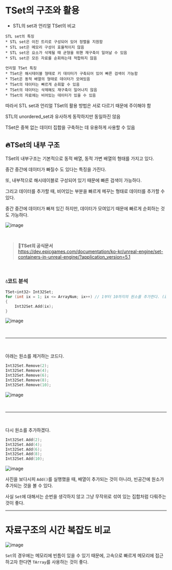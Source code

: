 # TSet의 구조와 활용

* STL의 set과 언리얼 TSet의 비교
```
STL set의 특징
* STL set은 이진 트리로 구성되어 있어 정렬을 지원함
* STL set은 메모리 구성이 효율적이지 않음
* STL set은 요소가 삭제될 때 균형을 위핸 재구축이 일어날 수 있음
* STL set은 모든 자료를 순회하는데 적합하지 않음
```
```
언리얼 TSet 특징
* TSet은 해시테이블 형태로 키 데이터가 구축되어 있어 빠른 검색이 가능함
* TSet은 동적 배열의 형태로 데이터가 모여있음
* TSet의 데이터는 빠르게 순회할 수 있음
* TSet의 데이터는 삭제해도 재구축이 일어나지 않음
* TSet의 자료에는 비어있는 데이터가 있을 수 있음
```

따라서 STL set과 언리얼 TSet의 활용 방법은 서로 다르기 때문에 주이해야 함

STL의 unordered_set과 유사하게 동작하지만 동일하진 않음

TSet은 중복 없는 데이터 집합을 구축하는 데 유용하게 사용할 수 있음

## 🔥TSet의 내부 구조
TSet의 내부구조는 기본적으로 동적 배열, 동적 가변 배열의 형태를 가지고 있다.

중간 중간에 데이터가 빠질수 도 있다는 특징을 가진다.

또, 내부적으로 해시테이블로 구성되어 있기 때문에 빠른 검색이 가능하다.

그리고 데이터를 추가할 때, 비어있는 부분을 빠르게 메꾸는 형태로 데이터를 추가할 수 있다.

중간 중간에 데이터가 빠져 있긴 하지만, 데이터가 모여있기 때문에 빠르게 순회하는 것도 가능하다.

![image](https://github.com/SunFlower2819/Today-I-learned/assets/130738283/ed180098-c116-4975-b650-f8566d32f729)

<br>

> **📌TSet의 공식문서** <br>
> https://dev.epicgames.com/documentation/ko-kr/unreal-engine/set-containers-in-unreal-engine/?application_version=5.1

<br>

### 💧코드 분석
```cpp
TSet<int32> Int32Set;
for (int ix = 1; ix <= ArrayNum; ix++) // 1부터 10까지의 원소를 추가한다. (int32 ArrayNum = 10;)
{
	Int32Set.Add(ix);
}
```
![image](https://github.com/SunFlower2819/Today-I-learned/assets/130738283/d5046a8e-604a-4c99-a137-a715fc1c2591)

<br>

---

<br>

아래는 원소를 제거하는 코드다.

```cpp
Int32Set.Remove(2);
Int32Set.Remove(4);
Int32Set.Remove(6);
Int32Set.Remove(8);
Int32Set.Remove(10);
```
![image](https://github.com/SunFlower2819/Today-I-learned/assets/130738283/df7ca3c6-8159-4350-8449-57bff9c80ea6)

<br>

---

<br>

다시 원소를 추가하겠다.

```cpp
Int32Set.Add(2);
Int32Set.Add(4);
Int32Set.Add(6);
Int32Set.Add(8);
Int32Set.Add(10);
```
![image](https://github.com/SunFlower2819/Today-I-learned/assets/130738283/eda186d1-6f1b-4135-b686-ee3b6fd34b07)

사진을 보다시피 `Add()`를 실행했을 때, 배열이 추가되는 것이 아니라, 빈공간에 원소가 추가되는 것을 볼 수 있다.

사실 `Set`에 대해서는 순번을 생각하지 않고 그냥 무작위로 섞여 있는 집합처럼 다뤄주는 것이 좋다.

---

# 자료구조의 시간 복잡도 비교

![image](https://github.com/SunFlower2819/Today-I-learned/assets/130738283/65a1dd64-943f-4d0d-bed5-6afef7328b8b)

`Set`의 경우에는 메모리에 빈틈이 있을 수 있기 때문에, 고속으로 빠르게 메모리에 접근하고자 한다면 `TArray`를 사용하는 것이 좋다.

